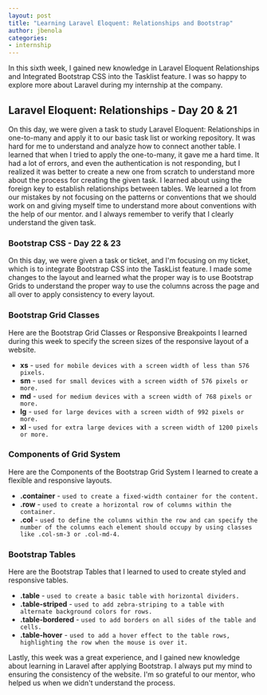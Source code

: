 ```yaml
---
layout: post
title: "Learning Laravel Eloquent: Relationships and Bootstrap"
author: jbenola
categories:
- internship
---
```

In this sixth week, I gained new knowledge in Laravel Eloquent Relationships and Integrated Bootstrap CSS into the Tasklist feature. I was so happy to explore more about Laravel during my internship at the company.

## Laravel Eloquent: Relationships - Day 20 & 21

On this day, we were given a task to study Laravel Eloquent: Relationships in one-to-many and apply it to our basic task list or working repository. It was hard for me to understand and analyze how to connect another table. I learned that when I tried to apply the one-to-many, it gave me a hard time. It had a lot of errors, and even the authentication is not responding, but I realized it was better to create a new one from scratch to understand more about the process for creating the given task. I learned about using the foreign key to establish relationships between tables. We learned a lot from our mistakes by not focusing on the patterns or conventions that we should work on and giving myself time to understand more about conventions with the help of our mentor. and I always remember to verify that I clearly understand the given task.

### Bootstrap CSS - Day 22 & 23

On this day, we were given a task or ticket, and I'm focusing on my ticket, which is to integrate Bootstrap CSS into the TaskList feature. I made some changes to the layout and learned what the proper way is to use Bootstrap Grids to understand the proper way to use the columns across the page and all over to apply consistency to every layout.

### Bootstrap Grid Classes

Here are the Bootstrap Grid Classes or Responsive Breakpoints I learned during this week to specify the screen sizes of the responsive layout of a website.

- **xs** - `used for mobile devices with a screen width of less than 576 pixels.`
- **sm** - `used for small devices with a screen width of 576 pixels or more.`
- **md** - `used for medium devices with a screen width of 768 pixels or more.`
- **lg** - `used for large devices with a screen width of 992 pixels or more.`
- **xl** - `used for extra large devices with a screen width of 1200 pixels or more.`

### Components of Grid System

Here are the Components of the Bootstrap Grid System I learned to create a flexible and responsive layouts.

- **.container** - `used to create a fixed-width container for the content.`
- **.row** - `used to create a horizontal row of columns within the container.`
- **.col** - `used to define the columns within the row and can specify the number of the columns each element should occupy by using classes like .col-sm-3 or .col-md-4.`

### Bootstrap Tables

Here are the Bootstrap Tables that I learned to used to create styled and responsive tables.

- **.table** - `used to create a basic table with horizontal dividers.`
- **.table-striped** - `used to add zebra-striping to a table with alternate background colors for rows.`
- **.table-bordered** - `used to add borders on all sides of the table and cells.`
- **.table-hover** - `used to add a hover effect to the table rows, highlighting the row when the mouse is over it.`

Lastly, this week was a great experience, and I gained new knowledge about learning in Laravel after applying Bootstrap. I always put my mind to ensuring the consistency of the website. I'm so grateful to our mentor, who helped us when we didn't understand the process.